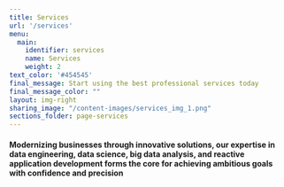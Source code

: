 ```yaml
---
title: Services
url: '/services'
menu:
  main:
    identifier: services
    name: Services
    weight: 2
text_color: '#454545'
final_message: Start using the best professional services today
final_message_color: ""
layout: img-right
sharing_image: "/content-images/services_img_1.png"
sections_folder: page-services
---
```

#### Modernizing businesses through innovative solutions, our expertise in data engineering, data science, big data analysis, and reactive application development forms the core for achieving ambitious goals with confidence and precision
